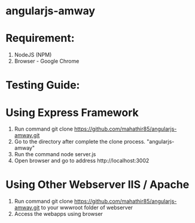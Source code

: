 angularjs-amway
===============

Requirement:
============
1) NodeJS (NPM)
2) Browser - Google Chrome

Testing Guide:
=============
# Using Express Framework
1) Run command git clone https://github.com/mahathir85/angularjs-amway.git
2) Go to the directory after complete the clone process. "angularjs-amway"
3) Run the command node server.js
4) Open browser and go to address http://localhost:3002

# Using Other Webserver IIS / Apache
1) Run command git clone https://github.com/mahathir85/angularjs-amway.git to your wwwroot folder of webserver
2) Access the webapps using browser
